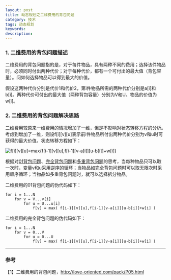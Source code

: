 ```yaml
---
layout: post
title: 动态规划之二维费用的背包问题
category: 技术
tags: 动态规划
keywords:
description:
---
```


### 1. 二维费用的背包问题描述

二维费用的背包问题指的是，对于每件物品，具有两种不同的费用；选择该件物品时，必须同时付出两种代价；对于每种代价，都有一个可付出的最大值（背包容量）。问如何选择物品可以得到最大的价值。

假设这两种代价分别是代价1和代价2，第i件物品所需的两种代价分别是a[i]和b[i]。两种代价可付出的最大值（两种背包容量）分别为V和U。物品的价值为w[i]。

### 2. 二维费用的背包问题解决思路

二维费用较原来一维费用的情况增加了一维，但是不影响对状态转移方程的分析。考虑到增加了一维，则设f[i][v][u]表示前i件物品所付出两种代价分别为v和u时可获得的最大价值。状态转移方程如下：

<img src="http://latex.codecogs.com/gif.latex?f[i][v][u]=max{f[i-1][v][u],f[i-1][v-a[i]][u-b[i]]+w[i]})" title="f[i][v][u]=max{f[i-1][v][u],f[i-1][v-a[i]][u-b[i]]+w[i]}" /> 

根据对[01背包问题](http://littleroach110.net/2017/02/14/Dynamic-Programming-01-Knapsack.html)、[完全背包问题](http://littleroach110.net/2017/03/02/Complete-Knapsack.html)和[多重背包问题](http://littleroach110.net/2017/03/03/Multiple-Knapsack.html)的思考，当每种物品只可以取一次时，变量v和u采用逆序的循环；当物品如完全背包问题时可以取无限次时采用顺序循环；当物品如多重背包问题时，就可以选择拆分物品。

二维费用的01背包问题的伪代码如下：

```
for i = 1...N
    for v = V...v[i]
        for u = U...u[i]
            f[v] = max( f[i-1][v][u],f[i-1][v-a[i]][u-b[i]]+w[i] )
```

二维费用的完全背包问题的伪代码如下：

```
for i = 1...N
    for v = 0...V
        for u = 0...U
            f[v] = max( f[i-1][v][u],f[i-1][v-a[i]][u-b[i]]+w[i] )
```

<hr>

### 参考

【1】二维费用的背包问题，http://love-oriented.com/pack/P05.html

